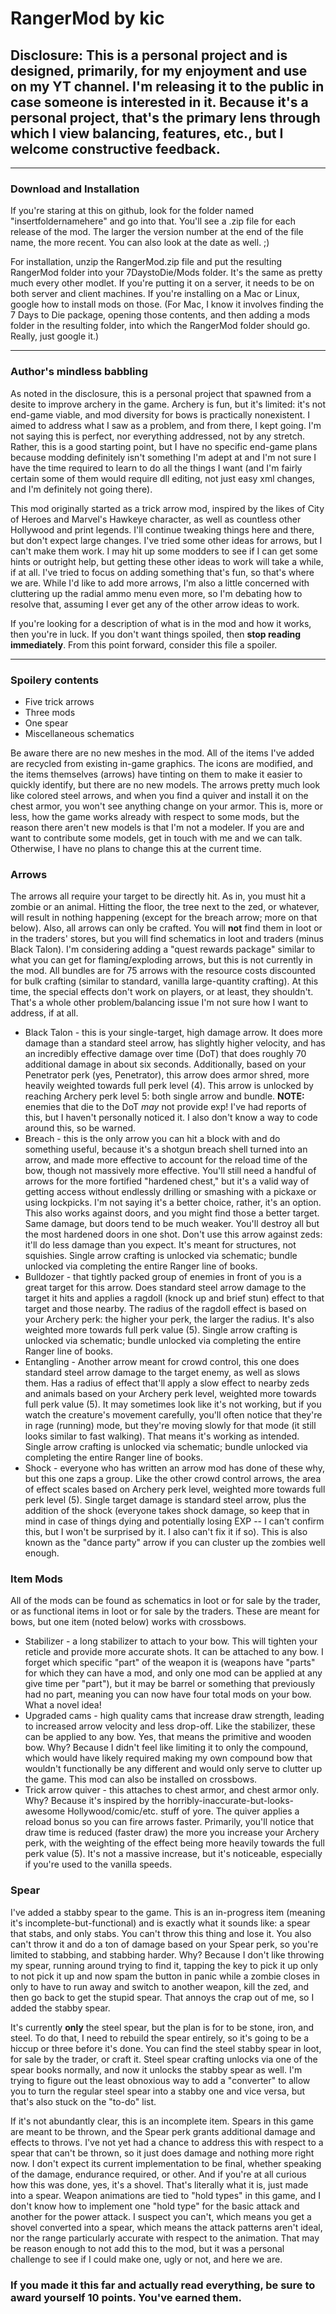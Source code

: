# RangerMod by kic
## Disclosure: This is a personal project and is designed, primarily, for my enjoyment and use on my YT channel. I'm releasing it to the public in case someone is interested in it. Because it's a personal project, that's the primary lens through which I view balancing, features, etc., but I welcome constructive feedback.

----------------
### Download and Installation

If you're staring at this on github, look for the folder named "insertfoldernamehere" and go into that. You'll see a .zip file for each release of the mod. The larger the version number at the end of the file name, the more recent. You can also look at the date as well. ;)

For installation, unzip the RangerMod.zip file and put the resulting RangerMod folder into your 7DaystoDie/Mods folder. It's the same as pretty much every other modlet. If you're putting it on a server, it needs to be on both server and client machines. If you're installing on a Mac or Linux, google how to install mods on those. (For Mac, I know it involves finding the 7 Days to Die package, opening those contents, and then adding a mods folder in the resulting folder, into which the RangerMod folder should go. Really, just google it.)

----------------
### Author's mindless babbling

As noted in the disclosure, this is a personal project that spawned from a desite to improve archery in the game. Archery is fun, but it's limited: it's not end-game viable, and mod diversity for bows is practically nonexistent. I aimed to address what I saw as a problem, and from there, I kept going. I'm not saying this is perfect, nor everything addressed, not by any stretch. Rather, this is a good starting point, but I have no specific end-game plans because modding definitely isn't something I'm adept at and I'm not sure I have the time required to learn to do all the things I want (and I'm fairly certain some of them would require dll editing, not just easy xml changes, and I'm definitely not going there).

This mod originally started as a trick arrow mod, inspired by the likes of City of Heroes and Marvel's Hawkeye character, as well as countless other Hollywood and print legends. I'll continue tweaking things here and there, but don't expect large changes. I've tried some other ideas for arrows, but I can't make them work. I may hit up some modders to see if I can get some hints or outright help, but getting these other ideas to work will take a while, if at all. I've tried to focus on adding something that's fun, so that's where we are. While I'd like to add more arrows, I'm also a little concerned with cluttering up the radial ammo menu even more, so I'm debating how to resolve that, assuming I ever get any of the other arrow ideas to work.

If you're looking for a description of what is in the mod and how it works, then you're in luck. If you don't want things spoiled, then **stop reading immediately**. From this point forward, consider this file a spoiler.

----------------
### Spoilery contents

* Five trick arrows
* Three mods
* One spear
* Miscellaneous schematics

Be aware there are no new meshes in the mod. All of the items I've added are recycled from existing in-game graphics. The icons are modified, and the items themselves (arrows) have tinting on them to make it easier to quickly identify, but there are no new models. The arrows pretty much look like colored steel arrows, and when you find a quiver and install it on the chest armor, you won't see anything change on your armor. This is, more or less, how the game works already with respect to some mods, but the reason there aren't new models is that I'm not a modeler. If you are and want to contribute some models, get in touch with me and we can talk. Otherwise, I have no plans to change this at the current time.

### Arrows
The arrows all require your target to be directly hit. As in, you must hit a zombie or an animal. Hitting the floor, the tree next to the zed, or whatever, will result in nothing happening (except for the breach arrow; more on that below). Also, all arrows can only be crafted. You will **not** find them in loot or in the traders' stores, but you will find schematics in loot and traders (minus Black Talon). I'm considering adding a "quest rewards package" similar to what you can get for flaming/exploding arrows, but this is not currently in the mod. All bundles are for 75 arrows with the resource costs discounted for bulk crafting (similar to standard, vanilla large-quantity crafting). At this time, the special effects don't work on players, or at least, they shouldn't. That's a whole other problem/balancing issue I'm not sure how I want to address, if at all.
* Black Talon - this is your single-target, high damage arrow. It does more damage than a standard steel arrow, has slightly higher velocity, and has an incredibly effective damage over time (DoT) that does roughly 70 additional damage in about six seconds. Additionally, based on your Penetrator perk (yes, Penetrator), this arrow does armor shred, more heavily weighted towards full perk level (4). This arrow is unlocked by reaching Archery perk level 5: both single arrow and bundle. **NOTE:** enemies that die to the DoT *may* not provide exp! I've had reports of this, but I haven't personally noticed it. I also don't know a way to code around this, so be warned. 
* Breach - this is the only arrow you can hit a block with and do something useful, because it's a shotgun breach shell turned into an arrow, and made more effective to account for the reload time of the bow, though not massively more effective. You'll still need a handful of arrows for the more fortified "hardened chest," but it's a valid way of getting access without endlessly drilling or smashing with a pickaxe or using lockpicks. I'm not saying it's a better choice, rather, it's an option. This also works against doors, and you might find those a better target. Same damage, but doors tend to be much weaker. You'll destroy all but the most hardened doors in one shot. Don't use this arrow against zeds: it'll do less damage than you expect. It's meant for structures, not squishies. Single arrow crafting is unlocked via schematic; bundle unlocked via completing the entire Ranger line of books.
* Bulldozer - that tightly packed group of enemies in front of you is a great target for this arrow. Does standard steel arrow damage to the target it hits and applies a ragdoll (knock up and brief stun) effect to that target and those nearby. The radius of the ragdoll effect is based on your Archery perk: the higher your perk, the larger the radius. It's also weighted more towards full perk value (5). Single arrow crafting is unlocked via schematic; bundle unlocked via completing the entire Ranger line of books.
* Entangling - Another arrow meant for crowd control, this one does standard steel arrow damage to the target enemy, as well as slows them. Has a radius of effect that'll apply a slow effect to nearby zeds and animals based on your Archery perk level, weighted more towards full perk value (5). It may sometimes look like it's not working, but if you watch the creature's movement carefully, you'll often notice that they're in rage (running) mode, but they're moving slowly for that mode (it still looks similar to fast walking). That means it's working as intended. Single arrow crafting is unlocked via schematic; bundle unlocked via completing the entire Ranger line of books.
* Shock - everyone who has written an arrow mod has done of these why, but this one zaps a group. Like the other crowd control arrows, the area of effect scales based on Archery perk level, weighted more towards full perk level (5). Single target damage is standard steel arrow, plus the addition of the shock (everyone takes shock damage, so keep that in mind in case of things dying and potentially losing EXP -- I can't confirm this, but I won't be surprised by it. I also can't fix it if so). This is also known as the "dance party" arrow if you can cluster up the zombies well enough.

### Item Mods
All of the mods can be found as schematics in loot or for sale by the trader, or as functional items in loot or for sale by the traders. These are meant for bows, but one item (noted below) works with crossbows.
* Stabilizer - a long stabilizer to attach to your bow. This will tighten your reticle and provide more accurate shots. It can be attached to any bow. I forget which specific "part" of the weapon it is (weapons have "parts" for which they can have a mod, and only one mod can be applied at any give time per "part"), but it may be barrel or something that previously had no part, meaning you can now have four total mods on your bow. What a novel idea!
* Upgraded cams - high quality cams that increase draw strength, leading to increased arrow velocity and less drop-off. Like the stabilizer, these can be applied to any bow. Yes, that means the primitive and wooden bow. Why? Because I didn't feel like limiting it to only the compound, which would have likely required making my own compound bow that wouldn't functionally be any different and would only serve to clutter up the game. This mod can also be installed on crossbows.
* Trick arrow quiver - this attaches to chest armor, and chest armor only. Why? Because it's inspired by the horribly-inaccurate-but-looks-awesome Hollywood/comic/etc. stuff of yore. The quiver applies a reload bonus so you can fire arrows faster. Primarily, you'll notice that draw time is reduced (faster draw) the more you increase your Archery perk, with the weighting of the effect being more heavily towards the full perk value (5). It's not a massive increase, but it's noticeable, especially if you're used to the vanilla speeds.

### Spear
I've added a stabby spear to the game. This is an in-progress item (meaning it's incomplete-but-functional) and is exactly what it sounds like: a spear that stabs, and only stabs. You can't throw this thing and lose it. You also can't throw it and do a ton of damage based on your Spear perk, so you're limited to stabbing, and stabbing harder. Why? Because I don't like throwing my spear, running around trying to find it, tapping the key to pick it up only to not pick it up and now spam the button in panic while a zombie closes in only to have to run away and switch to another weapon, kill the zed, and then go back to get the stupid spear. That annoys the crap out of me, so I added the stabby spear.

It's currently **only** the steel spear, but the plan is for to be stone, iron, and steel. To do that, I need to rebuild the spear entirely, so it's going to be a hiccup or three before it's done. You can find the steel stabby spear in loot, for sale by the trader, or craft it. Steel spear crafting unlocks via one of the spear books normally, and now it unlocks the stabby spear as well. I'm trying to figure out the least obnoxious way to add a "converter" to allow you to turn the regular steel spear into a stabby one and vice versa, but that's also stuck on the "to-do" list.

If it's not abundantly clear, this is an incomplete item. Spears in this game are meant to be thrown, and the Spear perk grants additional damage and effects to throws. I've not yet had a chance to address this with respect to a spear that can't be thrown, so it just does damage and nothing more right now. I don't expect its current implementation to be final, whether speaking of the damage, endurance required, or other. And if you're at all curious how this was done, yes, it's a shovel. That's literally what it is, just made into a spear. Weapon animations are tied to "hold types" in this game, and I don't know how to implement one "hold type" for the basic attack and another for the power attack. I suspect you can't, which means you get a shovel converted into a spear, which means the attack patterns aren't ideal, nor the range particularly accurate with respect to the animation. That may be reason enough to not add this to the mod, but it was a personal challenge to see if I could make one, ugly or not, and here we are.


### If you made it this far and actually read everything, be sure to award yourself 10 points. You've earned them.
